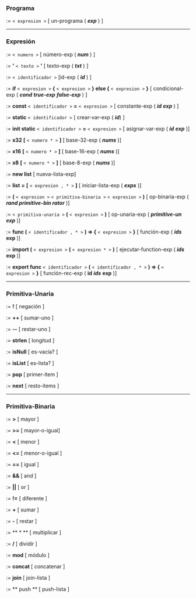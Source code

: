 
### Programa

:=  `< expresion >`  [ un-programa (  _**exp**_  ) ]

---
### Expresión

:=  `< numero >`  [ número-exp (  _**num**_  ) ]

:=  **'**  `< texto >`  **'**  [ texto-exp (  _**txt**_  ) ]

:=  `< identificador >`  [id-exp (  _**id**_  ) ]

:=  **if**  `< expresion >`  **{**  `< expresion >`  **} else {**  `< expresion >`  **}**  [ condicional-exp (  _**cond**_  _**true-exp**_  _**false-exp**_  ) ]

:=  **const**  `< identificador >`  **=**  `< expresion >`  [ constante-exp (  _**id**_  _**exp**_  ) ]

:=  **static**  `< identificador >`  [ crear-var-exp (  _**id**_) ]

:=  **init static**  `< identificador >`  **=**  `< expresion >`  [ asignar-var-exp (  _**id**_  _**exp**_  )]

:=  **x32**  **[**  `< numero * >`  **]**  [ base-32-exp (  _**nums**_  )]

:=  **x16**  **[**  `< numero * >`  **]**  [ base-16-exp (  _**nums**_  )]

:=  **x8**  **[**  `< numero * >`  **]**  [ base-8-exp (  _**nums**_  )]

:=  **new list**  [ nueva-lista-exp]

:=  **list**  **=**  **[**  `< expresion , * >`  **]**  [ iniciar-lista-exp (  _**exps**_  )]

:=  **(**  `< expresion >`  `< primitiva-binaria >`  `< expresion >`  **)**  [ op-binaria-exp (  _**rand primitive-bin rator**_  )]

:=  `< primitiva-unaria >`  **(**  `< expresion >`  **)**  [ op-unaria-exp (  _**primitive-un exp**_  )]

:=  **func (**  `< identificador , * >`  **) => {**  `< expresion >`  **}**  [ función-exp (  _**ids**_  **exp**  )]

:=  **import (**  `< expresion >`  **(**  `< expresion * >`  **)**  [ ejecutar-function-exp (  _**ids**_  **exp**  )]

:=  **export func**  `< identificador >`  **(**  `< identificador , * >`  **) => {**  `< expresion >`  **}**  [ función-rec-exp (  **id**  _**ids**_  **exp**  )]


---
### Primitiva-Unaria

:=  **!**  [ negación ]

:=  **++**  [ sumar-uno ]

:=  **--**  [ restar-uno ]

:=  **strlen**  [ longitud ]

:=  **isNull**  [ es-vacía? ]

:=  **isList**  [ es-lista? ]

:=  **pop**  [ primer-ítem ]

:=  **next**  [ resto-items ]

---
### Primitiva-Binaria

:=  **>**  [ mayor ]

:=  **>=**  [ mayor-o-igual]

:=  **<**  [ menor ]

:=  **<=**  [ menor-o-igual ]

:=  **==**  [ igual ]

:=  **&&**  [ and ]

:=  **||**  [ or ]

:=  **!=**  [ diferente ]

:=  **+**  [ sumar ]

:=  **-**  [ restar ]

:=  ** * **  [ multiplicar ]

:=  **/**  [ dividir ]

:=  **mod**  [ módulo ]

:=  **concat**  [ concatenar ]

:=  **join**  [  join-lista ]

:=  ** push **  [ push-lista ]















